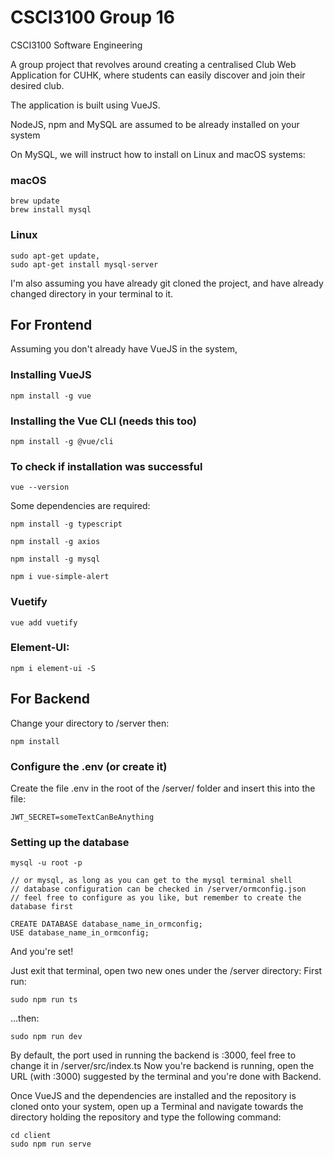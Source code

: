 # CSCI3100 Group 16
CSCI3100 Software Engineering 

A group project that revolves around creating a centralised Club Web Application for CUHK, where students can easily discover and join
their desired club. 

The application is built using VueJS. 

NodeJS, npm and MySQL are assumed to be already installed on your system

On MySQL, we will instruct how to install on Linux and macOS systems:
### macOS
```
brew update
brew install mysql
```

### Linux
```
sudo apt-get update,
sudo apt-get install mysql-server 
```

I'm also assuming you have already git cloned the project, and have already changed directory in your terminal to it.
## For Frontend
Assuming you don't already have VueJS in the system, 
### Installing VueJS
```
npm install -g vue
```

### Installing the Vue CLI (needs this too)
```
npm install -g @vue/cli
```

### To check if installation was successful
```
vue --version
```

Some dependencies are required:

```
npm install -g typescript
```

```
npm install -g axios
```

```
npm install -g mysql
```

```
npm i vue-simple-alert
```

### Vuetify
```
vue add vuetify
```

### Element-UI:
```
npm i element-ui -S
```

## For Backend
Change your directory to /server then:

```
npm install
```

### Configure the .env (or create it)
Create the file .env in the root of the /server/ folder and insert this into the file:
```
JWT_SECRET=someTextCanBeAnything
```
### Setting up the database
```
mysql -u root -p

// or mysql, as long as you can get to the mysql terminal shell
// database configuration can be checked in /server/ormconfig.json
// feel free to configure as you like, but remember to create the database first

CREATE DATABASE database_name_in_ormconfig;
USE database_name_in_ormconfig;
```

And you're set! 

Just exit that terminal, open two new ones under the /server directory:
First run:
```
sudo npm run ts
```
...then:
```
sudo npm run dev
```
By default, the port used in running the backend is :3000, feel free to change it in /server/src/index.ts
Now you're backend is running, open the URL (with :3000) suggested by the terminal and you're done with Backend.

Once VueJS and the dependencies are installed and the repository is cloned onto your system, open up a Terminal and navigate towards the directory holding the repository and type the following command:

```
cd client
sudo npm run serve
```
